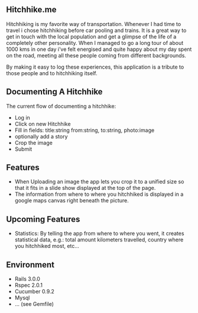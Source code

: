 Hitchhike.me
----------

Hitchhiking is my favorite way of transportation. Whenever I had time to
travel i chose hitchhiking before car pooling and trains. It is a great way
to get in touch with the local population and get a glimpse of the life of 
a completely other personality.
When I managed to go a long tour of about 1000 kms in one day i’ve felt 
energised and quite happy about my day spent on the road, meeting all 
these people coming from different backgrounds.

By making it easy to log these experiences,
this application is a tribute to those people 
and to hitchhiking itself.

Documenting A Hitchhike
-----------------------
The current flow of documenting a hitchhike:

* Log in
* Click on new Hitchhike
* Fill in fields: title:string from:string, to:string, photo:image
* optionally add a story
* Crop the image
* Submit

Features
-------

* When Uploading an image the app lets you crop it to a unified size so that it fits
  in a slide show displayed at the top of the page.
* The information from where to where you hitchhiked is displayed in a google maps canvas
  right beneath the picture.

Upcoming Features
---------------

* Statistics:
  By telling the app from where to where you went, it creates statistical data, e.g.:
  total amount kilometers travelled, country where you hitchhiked most, etc...

Environment
-----------

* Rails 3.0.0
* Rspec 2.0.1
* Cucumber 0.9.2
* Mysql
* ... (see Gemfile)
